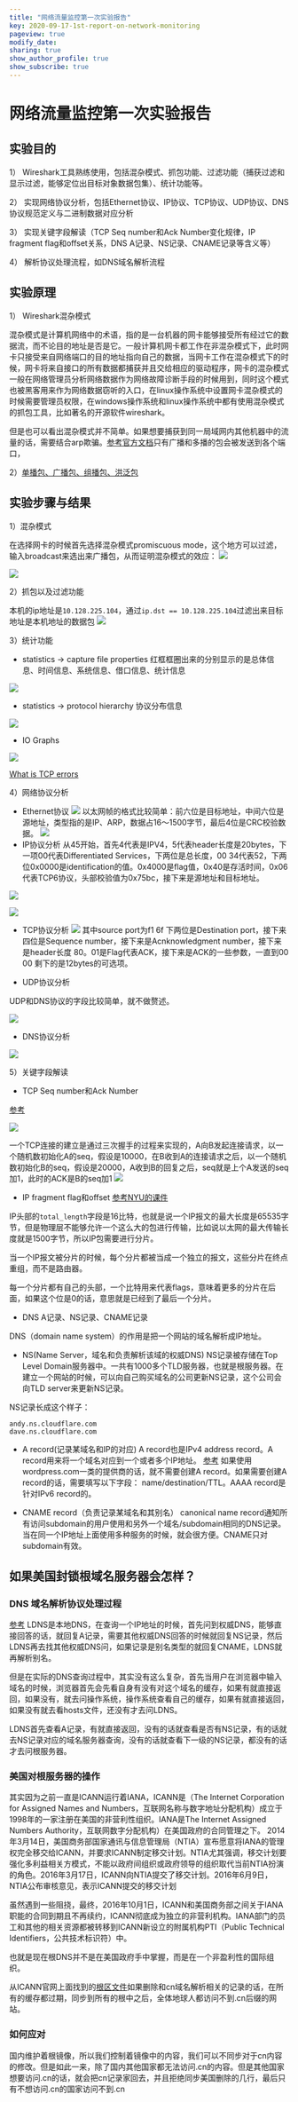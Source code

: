 ```yaml
---
title: "网络流量监控第一次实验报告"
key: 2020-09-17-1st-report-on-network-monitoring
pageview: true
modify_date: 
sharing: true
show_author_profile: true
show_subscribe: true
---
```


# 网络流量监控第一次实验报告

## 实验目的
1）	Wireshark工具熟练使用，包括混杂模式、抓包功能、过滤功能（捕获过滤和显示过滤，能够定位出目标对象数据包集）、统计功能等。

2）	实现网络协议分析，包括Ethernet协议、IP协议、TCP协议、UDP协议、DNS协议规范定义与二进制数据对应分析

3）	实现关键字段解读（TCP Seq number和Ack Number变化规律，IP fragment flag和offset关系，DNS A记录、NS记录、CNAME记录等含义等）

4）	解析协议处理流程，如DNS域名解析流程

## 实验原理
1） Wireshark混杂模式

混杂模式是计算机网络中的术语，指的是一台机器的网卡能够接受所有经过它的数据流，而不论目的地址是否是它。一般计算机网卡都工作在非混杂模式下，此时网卡只接受来自网络端口的目的地址指向自己的数据，当网卡工作在混杂模式下的时候，网卡将来自接口的所有数据都捕获并且交给相应的驱动程序，网卡的混杂模式一般在网络管理员分析网络数据作为网络故障诊断手段的时候用到，同时这个模式也被黑客用来作为网络数据窃听的入口，在linux操作系统中设置网卡混杂模式的时候需要管理员权限，在windows操作系统和linux操作系统中都有使用混杂模式的抓包工具，比如著名的开源软件wireshark。

但是也可以看出混杂模式并不简单。如果想要捕获到同一局域网内其他机器中的流量的话，需要结合arp欺骗。[参考官方文档](https://www.wireshark.org/faq.html#promiscsniff)只有广播和多播的包会被发送到各个端口，

2）[单播包、广播包、组播包、洪泛包](https://blog.51cto.com/linyun/1875681)
## 实验步骤与结果
1）混杂模式

在选择网卡的时候首先选择混杂模式promiscuous mode，这个地方可以过滤，输入broadcast来选出来广播包，从而证明混杂模式的效应：
![](https://note.youdao.com/yws/api/personal/file/WEB6bf71b102617449e74aedf3b47e32c9e?method=download&shareKey=252113262c709343445a936a28aa1ee7)

![](https://note.youdao.com/yws/api/personal/file/WEBc176cd34861e45bd188fabc610110ea5?method=download&shareKey=7e566af3150527f8510a441ebdae3891)

2）抓包以及过滤功能

本机的ip地址是`10.128.225.104`，通过`ip.dst == 10.128.225.104`过滤出来目标地址是本机地址的数据包
![](https://note.youdao.com/yws/api/personal/file/WEB50c30108420eb389e2d62d009cdbe8db?method=download&shareKey=6d91b6abfadd276044ddb6901e9e2f2a)

3）统计功能

* statistics -> capture file properties 红框框圈出来的分别显示的是总体信息、时间信息、系统信息、借口信息、统计信息

![](https://note.youdao.com/yws/api/personal/file/WEB71470abec368460e1346014bf7aedae1?method=download&shareKey=97460f057931702c0b37ca961e1247dd)

* statistics -> protocol hierarchy 协议分布信息

![](https://note.youdao.com/yws/api/personal/file/WEB69e2556f6094e78e00e1663f4881ae35?method=download&shareKey=6af52f045f9877e443f329ab65125e66)

* IO Graphs

![](https://note.youdao.com/yws/api/personal/file/WEB673b3037b344ee35d1a825df9728ed70?method=download&shareKey=915301c305e1fad1c9bf2b4cd6894614)

[What is TCP errors](https://networkengineering.stackexchange.com/questions/37802/does-tcp-analysis-flags-in-wireshark-find-bad-tcp-packet)
 
4）网络协议分析

* Ethernet协议
![](https://note.youdao.com/yws/api/personal/file/WEB911ef89e9cbc0265fbb1cd8d391b42b4?method=download&shareKey=e697c83dc667ca9f8e22f39ed5de63b7)
以太网帧的格式比较简单：前六位是目标地址，中间六位是源地址，类型指的是IP、ARP，数据占16～1500字节，最后4位是CRC校验数据。
![](https://pic4.zhimg.com/80/v2-188b28c51ae7976e38663ed138586851_720w.png)
* IP协议分析
从45开始，首先4代表是IPV4，5代表header长度是20bytes，下一项00代表Differentiated Services，下两位是总长度，00 34代表52，下两位0x0000是identification的值。0x4000是flag值，0x40是存活时间，0x06代表TCP6协议，头部校验值为0x75bc，接下来是源地址和目标地址。

![](https://note.youdao.com/yws/api/personal/file/WEBd622c4cfae34ed6e86b5ce90b361d893?method=download&shareKey=a2ef9c9ac26443a61092a7d8ab7abc9b)

![](https://pic2.zhimg.com/80/v2-b4e6e65aec970abd495d983415b25158_720w.jpg)

* TCP协议分析
![](https://note.youdao.com/yws/api/personal/file/WEBd622c4cfae34ed6e86b5ce90b361d893?method=download&shareKey=a2ef9c9ac26443a61092a7d8ab7abc9b)
其中source port为f1 6f 下两位是Destination port，接下来四位是Sequence number，接下来是Acnknowledgment number，接下来是header长度 80。01是Flag代表ACK，接下来是ACK的一些参数，一直到00 00 剩下的是12bytes的可选项。

* UDP协议分析

UDP和DNS协议的字段比较简单，就不做赘述。

![](https://note.youdao.com/yws/api/personal/file/WEBf5d6f9049178a36b1ba6fc1ef7baa23f?method=download&shareKey=2d843c891f7e37b6fdbdad73dafed2e0)

* DNS协议分析


![](https://note.youdao.com/yws/api/personal/file/WEB01f976921a9221d7d2b66faf6efe6d08?method=download&shareKey=9ddc6043eb6e4a3f72e61b0fb755d7a4)

5）关键字段解读

* TCP Seq number和Ack Number

[参考](http://note.youdao.com/s/2n3o9Kl0)

![](https://note.youdao.com/yws/api/personal/file/WEB38e772092e68f7645419436963b38209?method=download&shareKey=88eafdb0f271fb4d1dae971f6cba49b3)

一个TCP连接的建立是通过三次握手的过程来实现的，A向B发起连接请求，以一个随机数初始化A的seq，假设是10000，在B收到A的连接请求之后，以一个随机数初始化B的seq，假设是20000，A收到B的回复之后，seq就是上个A发送的seq加1，此时的ACK是B的seq加1
![](https://note.youdao.com/yws/api/personal/file/WEB51d03062cee6afb5151ce2c2f1e6f1e1?method=download&shareKey=8fcf9f8982d799970fd87dfc87b05baf)

* IP fragment flag和offset
[参考NYU的课件](https://cs.nyu.edu/courses/fall98/G22.2262-001/class11.txt)

IP头部的`total_length`字段是16比特，也就是说一个IP报文的最大长度是65535字节，但是物理层不能够允许一个这么大的包进行传输，比如说以太网的最大传输长度就是1500字节，所以IP包需要进行分片。

当一个IP报文被分片的时候，每个分片都被当成一个独立的报文，这些分片在终点重组，而不是路由器。

每一个分片都有自己的头部，一个比特用来代表flags，意味着更多的分片在后面，如果这个位是0的话，意思就是已经到了最后一个分片。
* DNS A记录、NS记录、CNAME记录

DNS（domain name system）的作用是把一个网站的域名解析成IP地址。

* NS(Name Server，域名和负责解析该域的权威DNS)
NS记录被存储在Top Level Domain服务器中。一共有1000多个TLD服务器，也就是根服务器。在建立一个网站的时候，可以向自己购买域名的公司更新NS记录，这个公司会向TLD server来更新NS记录。

NS记录长成这个样子：

```
andy.ns.cloudflare.com
dave.ns.cloudflare.com
```

* A record(记录某域名和IP的对应)
A record也是IPv4 address record。A record用来将一个域名对应到一个或者多个IP地址。
[参考](https://www.pbrumby.com/2018/05/09/dns-records-explained/)
如果使用wordpress.com一类的提供商的话，就不需要创建A record。如果需要创建A record的话，需要填写以下字段： name/destination/TTL。AAAA record是针对IPv6 record的。

* CNAME record（负责记录某域名和其别名）
 canonical name record通知所有访问subdomain的用户使用和另外一个域名/subdomain相同的DNS记录。当在同一个IP地址上面使用多种服务的时候，就会很方便。CNAME只对subdomain有效。


## 如果美国封锁根域名服务器会怎样？
### DNS 域名解析协议处理过程
[参考](https://www.zhihu.com/search?type=content&q=美国封根服务器)
LDNS是本地DNS，在查询一个IP地址的时候，首先问到权威DNS，能够直接回答的话，就回复A记录，需要其他权威DNS回答的时候就回复NS记录，然后LDNS再去找其他权威DNS问，如果记录是别名类型的就回复CNAME，LDNS就再解析别名。

但是在实际的DNS查询过程中，其实没有这么复杂，首先当用户在浏览器中输入域名的时候，浏览器首先会先看自身有没有对这个域名的缓存，如果有就直接返回，如果没有，就去问操作系统，操作系统查看自己的缓存，如果有就直接返回，如果没有就去看hosts文件，还没有才去问LDNS。

LDNS首先查看A记录，有就直接返回，没有的话就查看是否有NS记录，有的话就去NS记录对应的域名服务器查询，没有的话就查看下一级的NS记录，都没有的话才去问根服务器。

### 美国对根服务器的操作

其实因为之前一直是ICANN运行着IANA，ICANN是（The  Internet Corporation for Assigned Names and Numbers，互联网名称与数字地址分配机构）成立于1998年的一家注册在美国的非营利性组织。IANA是The Internet Assigned Numbers Authority，互联网数字分配机构）在美国政府的合同管理之下。
2014年3月14日，美国商务部国家通讯与信息管理局（NTIA）宣布愿意将IANA的管理权完全移交给ICANN，并要求ICANN制定移交计划。NTIA尤其强调，移交计划要强化多利益相关方模式，不能以政府间组织或政府领导的组织取代当前NTIA扮演的角色。2016年3月17日，ICANN向NTIA提交了移交计划。2016年6月9日，NTIA公布审核意见，表示ICANN提交的移交计划

虽然遇到一些阻挠，最终，2016年10月1日，ICANN和美国商务部之间关于IANA职能的合同到期且不再续约，ICANN彻底成为独立的非营利机构。IANA部门的员工和其他的相关资源都被转移到ICANN新设立的附属机构PTI（Public Technical Identifiers，公共技术标识符）中。

也就是现在根DNS并不是在美国政府手中掌握，而是在一个非盈利性的国际组织。

从ICANN官网上面找到的[根区文件](https://www.iana.org/domains/root/files)如果删除和cn域名解析相关的记录的话，在所有的缓存都过期，同步到所有的根中之后，全体地球人都访问不到.cn后缀的网站。

### 如何应对
国内维护着根镜像，所以我们控制着镜像中的内容，我们可以不同步对于cn内容的修改。但是如此一来，除了国内其他国家都无法访问.cn的内容。但是其他国家想要访问.cn的话，就会把cn记录家回去，并且拒绝同步美国删除的几行，最后只有不想访问.cn的国家访问不到.cn
